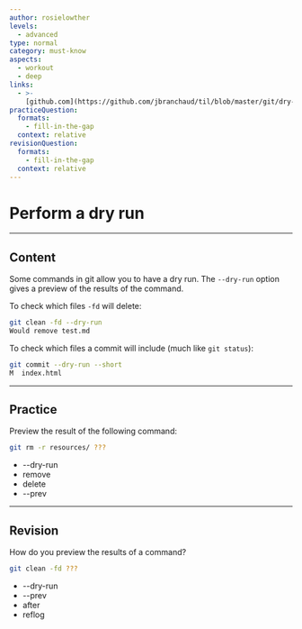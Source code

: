 ```yaml
---
author: rosielowther
levels:
  - advanced
type: normal
category: must-know
aspects:
  - workout
  - deep
links:
  - >-
    [github.com](https://github.com/jbranchaud/til/blob/master/git/dry-runs-in-git.md){website}
practiceQuestion:
  formats:
    - fill-in-the-gap
  context: relative
revisionQuestion:
  formats:
    - fill-in-the-gap
  context: relative
---
```


# Perform a dry run


---

## Content

Some commands in git allow you to have a dry run. The `--dry-run` option gives a preview of the results of the command.

To check which files `-fd` will delete:

```bash
git clean -fd --dry-run
Would remove test.md
```

To check which files a commit will include (much like `git status`):

```bash
git commit --dry-run --short
M  index.html
```


---

## Practice

Preview the result of the following command:

```bash
git rm -r resources/ ???
```

- --dry-run
- remove
- delete
- --prev


---

## Revision

How do you preview the results of a command?

```bash
git clean -fd ???
```

- --dry-run
- --prev
- after
- reflog
